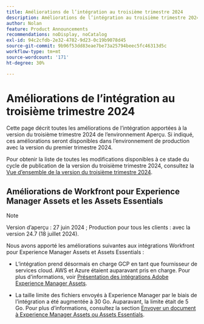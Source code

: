 ```yaml
---
title: Améliorations de l’intégration au troisième trimestre 2024
description: Améliorations de l’intégration au troisième trimestre 2024
author: Nolan
feature: Product Announcements
recommendations: noDisplay, noCatalog
exl-id: 94c2cfdb-2e32-4782-9d23-0c19b9078d45
source-git-commit: 9b96f53dd83eae7be73a25794beec5fc46313d5c
workflow-type: tm+mt
source-wordcount: '171'
ht-degree: 30%

---
```


# Améliorations de l’intégration au troisième trimestre 2024

Cette page décrit toutes les améliorations de l’intégration apportées à la version du troisième trimestre 2024 de l’environnement Aperçu. Si indiqué, ces améliorations seront disponibles dans l’environnement de production avec la version du premier trimestre 2024.

Pour obtenir la liste de toutes les modifications disponibles à ce stade du cycle de publication de la version du troisième trimestre 2024, consultez la [Vue d’ensemble de la version du troisième trimestre 2024](/help/quicksilver/product-announcements/product-releases/24-q3-release-activity/24-q3-release-overview.md).

## Améliorations de Workfront pour Experience Manager Assets et les Assets Essentials

>[!NOTE]
>
>Version d’aperçu : 27 juin 2024 ; Production pour tous les clients : avec la version 24.7 (18 juillet 2024).

Nous avons apporté les améliorations suivantes aux intégrations Workfront pour Experience Manager Assets et Assets Essentials :

* L’intégration prend désormais en charge GCP en tant que fournisseur de services cloud. AWS et Azure étaient auparavant pris en charge. Pour plus d’informations, voir [Présentation des intégrations Adobe Experience Manager Assets](/help/quicksilver/documents/adobe-workfront-for-experience-manager-assets-essentials/aem-asset-integrations.md).

* La taille limite des fichiers envoyés à Experience Manager par le biais de l’intégration a été augmentée à 30 Go. Auparavant, la limite était de 5 Go. Pour plus d’informations, consultez la section [Envoyer un document à Experience Manager Assets ou Assets Essentials](/help/quicksilver/documents/adobe-workfront-for-experience-manager-assets-essentials/send-to-aem.md).
